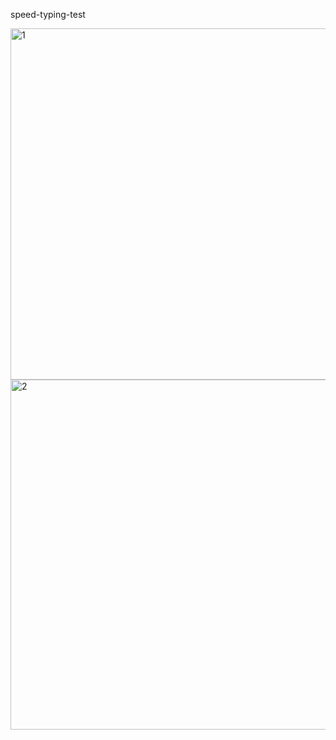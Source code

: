 speed-typing-test

<img width="562" alt="1" src="https://user-images.githubusercontent.com/71896267/234642313-2dcef04d-5455-4ab5-8340-69119fb31792.png">

<img width="560" alt="2" src="https://user-images.githubusercontent.com/71896267/234642322-512a2860-b38a-408f-8247-b3f50584ffb5.png">
